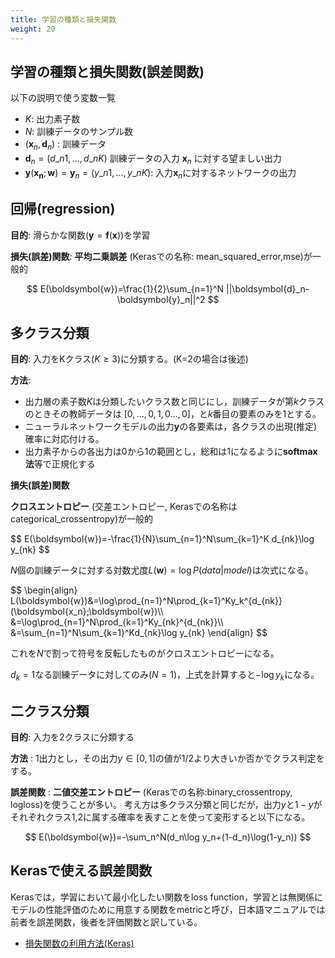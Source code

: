 ```yaml
---
title: 学習の種類と損失関数
weight: 20
---
```



## 学習の種類と損失関数(誤差関数)

以下の説明で使う変数一覧

- $K$: 出力素子数
- $N$: 訓練データのサンプル数
- $(\boldsymbol{x}_n,\boldsymbol{d}_n)$ : 訓練データ
- $\boldsymbol{d}_n=(d\_{n1},\ldots,d\_{nK})$ 訓練データの入力 $\boldsymbol{x}_n$ に対する望ましい出力
- $\boldsymbol{y}(\boldsymbol{x_n};\boldsymbol{w})=\boldsymbol{y}_n=(y\_{n1},\ldots,y\_{nK})$: 入力$\boldsymbol{x}_n$に対するネットワークの出力


## 回帰(regression)

**目的**: 滑らかな関数($\boldsymbol{y}=\boldsymbol{f}(\boldsymbol{x})$)を学習

**損失(誤差)関数**: **平均二乗誤差** (Kerasでの名称: mean_squared_error,mse)が一般的

$$
E(\boldsymbol{w})=\frac{1}{2}\sum_{n=1}^N ||\boldsymbol{d}_n-\boldsymbol{y}_n||^2
$$

## 多クラス分類

**目的**: 入力をKクラス($K\ge 3$)に分類する。(K=2の場合は後述)

**方法**:
- 出力層の素子数$K$は分類したいクラス数と同じにし，訓練データが第$k$クラスのときその教師データは
$[0,\ldots,0,1,0\ldots,0]$，と$k$番目の要素のみを1とする。
- ニューラルネットワークモデルの出力$\boldsymbol{y}$の各要素は，各クラスの出現(推定)確率に対応付ける。
- 出力素子からの各出力は0から1の範囲とし，総和は1になるように**softmax法**等で正規化する

**損失(誤差)関数**

**クロスエントロピー** (交差エントロピー, Kerasでの名称は　categorical_crossentropy)が一般的

<div>
$$
E(\boldsymbol{w})=-\frac{1}{N}\sum_{n=1}^N\sum_{k=1}^K d_{nk}\log y_{nk}
$$
</div>

$N$個の訓練データに対する対数尤度$L(\boldsymbol{w})=\log P(data|model)$は次式になる。

<div>
$$
\begin{align}
L(\boldsymbol{w})&=\log\prod_{n=1}^N\prod_{k=1}^Ky_k^{d_{nk}}(\boldsymbol{x_n};\boldsymbol{w})\\
&=\log\prod_{n=1}^N\prod_{k=1}^Ky_{nk}^{d_{nk}}\\
&=\sum_{n=1}^N\sum_{k=1}^Kd_{nk}\log y_{nk}
\end{align}
$$
</div>

これを$N$で割って符号を反転したものがクロスエントロピーになる。

$d_{k}=1$なる訓練データに対してのみ($N=1$)，上式を計算すると$-\log y_k$になる。

## 二クラス分類

**目的**: 入力を2クラスに分類する

**方法** : 1出力とし，その出力$y\in[0,1]$の値が$1/2$より大きいか否かでクラス判定をする。

**誤差関数** : **二値交差エントロピー** (Kerasでの名称:binary_crossentropy, logloss)を使うことが多い。
考え方は多クラス分類と同じだが，出力$y$と$1-y$がそれぞれクラス1,2に属する確率を表すことを使って変形すると以下になる。

$$
E(\boldsymbol{w})=-\sum_n^N(d_n\log y_n+(1-d_n)\log(1-y_n))
$$

## Kerasで使える誤差関数

Kerasでは，学習において最小化したい関数をloss function，学習とは無関係にモデルの性能評価のために用意する関数をmetricと呼び，日本語マニュアルでは前者を誤差関数，後者を評価関数と訳している。

- [損失関数の利用方法(Keras)](https://keras.io/ja/losses/)
